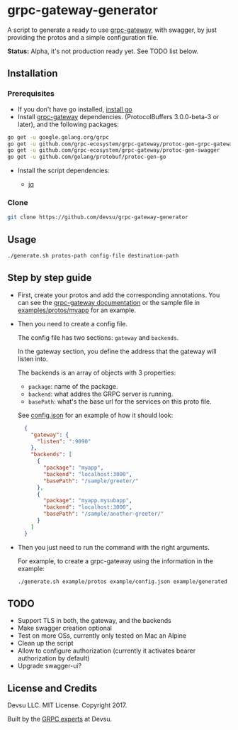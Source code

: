 # grpc-gateway-generator

A script to generate a ready to use [grpc-gateway](https://github.com/grpc-ecosystem/grpc-gateway), with swagger, by just providing the protos and a simple configuration file.

**Status:** Alpha, it's not production ready yet. See TODO list below.

## Installation

### Prerequisites

- If you don't have go installed, [install go](https://golang.org/doc/install)
- Install [grpc-gateway](https://github.com/grpc-ecosystem/grpc-gateway) dependencies. (ProtocolBuffers 3.0.0-beta-3 or later), and the following packages:

```bash
go get -u google.golang.org/grpc
go get -u github.com/grpc-ecosystem/grpc-gateway/protoc-gen-grpc-gateway
go get -u github.com/grpc-ecosystem/grpc-gateway/protoc-gen-swagger
go get -u github.com/golang/protobuf/protoc-gen-go
```

- Install the script dependencies:

  - [jq](https://stedolan.github.io/jq/)

### Clone

```bash
git clone https://github.com/devsu/grpc-gateway-generator
```

## Usage

```bash
./generate.sh protos-path config-file destination-path  
```

## Step by step guide

- First, create your protos and add the corresponding annotations. You can see the [grpc-gateway documentation](https://github.com/grpc-ecosystem/grpc-gateway#usage) or the sample file in [examples/protos/myapp](https://github.com/devsu/grpc-gateway-generator/blob/master/example/protos/myapp/sample.proto) for an example.
- Then you need to create a config file. 

  The config file has two sections: `gateway` and `backends`. 
  
  In the gateway section, you define the address that the gateway will listen into.
  
  The backends is an array of objects with 3 properties: 
  
    - `package`: name of the package.
    - `backend`: what addres the GRPC server is running.
    - `basePath`: what's the base url for the services on this proto file.

  See [config.json](https://github.com/devsu/grpc-gateway-generator/blob/master/example/config.json) for an example of how it should look:
  
  ```json
    {
      "gateway": {
        "listen": ":9090"
      },
      "backends": [
        {
          "package": "myapp",
          "backend": "localhost:3000",
          "basePath": "/sample/greeter/"
        },
        {
          "package": "myapp.mysubapp",
          "backend": "localhost:3000",
          "basePath": "/sample/another-greeter/"
        }
      ]
    }
  ```
  
- Then you just need to run the command with the right arguments.

  For example, to create a grpc-gateway using the information in the example:

  ```bash
  ./generate.sh example/protos example/config.json example/generated 
  ```

## TODO

- Support TLS in both, the gateway, and the backends
- Make swagger creation optional
- Test on more OSs, currently only tested on Mac an Alpine
- Clean up the script
- Allow to configure authorization (currently it activates bearer authorization by default)
- Upgrade swagger-ui?

## License and Credits

Devsu LLC. MIT License. Copyright 2017. 

Built by the [GRPC experts](https://devsu.com) at Devsu.